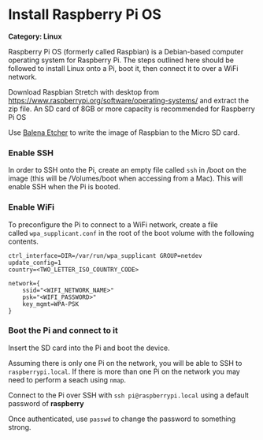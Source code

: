 # Install Raspberry Pi OS

__Category: Linux__

Raspberry Pi OS (formerly called Raspbian) is a Debian-based computer operating system for Raspberry Pi. The steps outlined here should be followed to install Linux onto a Pi, boot it, then connect it to over a WiFi network. 

Download Raspbian Stretch with desktop from https://www.raspberrypi.org/software/operating-systems/ and extract the zip file. An SD card of 8GB or more capacity is recommended for Raspberry Pi OS

Use [Balena Etcher](https://www.balena.io/etcher/) to write the image of Raspbian to the Micro SD card.

### Enable SSH

In order to SSH onto the Pi, create an empty file called `ssh` in /boot on the image (this will be /Volumes/boot when accessing from a Mac). This will enable SSH when the Pi is booted.

### Enable WiFi

To preconfigure the Pi to connect to a WiFi network, create a file called `wpa_supplicant.conf` in the root of the boot volume with the following contents. 

```shell
ctrl_interface=DIR=/var/run/wpa_supplicant GROUP=netdev
update_config=1
country=<TWO_LETTER_ISO_COUNTRY_CODE>

network={
    ssid="<WIFI_NETWORK_NAME>"
    psk="<WIFI_PASSWORD>"
    key_mgmt=WPA-PSK
}
 ```

### Boot the Pi and connect to it

Insert the SD card into the Pi and boot the device. 

Assuming there is only one Pi on the network, you will be able to SSH to `raspberrypi.local`. If there is more than one Pi on the network you may need to perform a seach using `nmap`.

Connect to the Pi over SSH with `ssh pi@raspberrypi.local` using a default password of __raspberry__

Once authenticated, use `passwd` to change the password to something strong.
